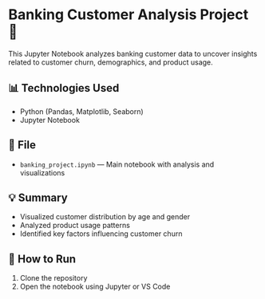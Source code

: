 # Banking Customer Analysis Project 🏦

This Jupyter Notebook analyzes banking customer data to uncover insights related to customer churn, demographics, and product usage.

## 📊 Technologies Used
- Python (Pandas, Matplotlib, Seaborn)
- Jupyter Notebook

## 📁 File
- `banking_project.ipynb` — Main notebook with analysis and visualizations

## 💡 Summary
- Visualized customer distribution by age and gender
- Analyzed product usage patterns
- Identified key factors influencing customer churn

## 🚀 How to Run
1. Clone the repository
2. Open the notebook using Jupyter or VS Code
